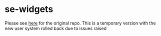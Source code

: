 # se-widgets
Please see [here](https://github.com/GlitchedMythos/se-widgets) for the original repo. This is a temporary version with the new user system rolled back due to issues raised